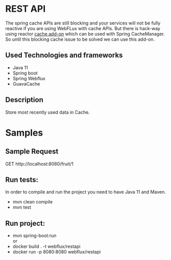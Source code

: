  # REST API
The spring cache APIs are still blocking and your services will not be fully reactive if you are using WebFLux with cache APIs. But there is hack-way using reactor [cache add-on](https://github.com/reactor/reactor-addons/tree/master/reactor-extra/src/main/java/reactor/cache) which can be used with Spring CacheManager. So until this blocking cache issue to be solved we can use this add-on.
 
 ## Used Technologies and frameworks
 * Java 11
 * Spring boot
 * Spring Webflux
 * GuavaCache
 
 ## Description
 Store most recently used data in Cache.
 
 # Samples
 ## Sample Request
   GET http://localhost:8080/fruit/1
 
 ## Run  tests: 
 In order to compile and run the project you need to have Java 11 and Maven.
 
 * mvn clean compile
 * mvn test
 
 ## Run project: 
 * mvn spring-boot:run  
 or  
 * docker build . -t webflux/restapi
 * docker run -p 8080:8080 webflux/restapi
